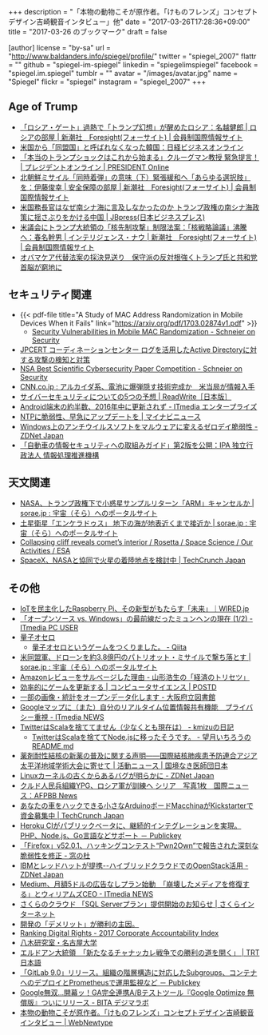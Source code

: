 +++
description = "「本物の動物こそが原作者。「けものフレンズ」コンセプトデザイン吉崎観音インタビュー」他"
date = "2017-03-26T17:28:36+09:00"
title = "2017-03-26 のブックマーク"
draft = false

[author]
  license = "by-sa"
  url = "http://www.baldanders.info/spiegel/profile/"
  twitter = "spiegel_2007"
  flattr = ""
  github = "spiegel-im-spiegel"
  linkedin = "spiegelimspiegel"
  facebook = "spiegel.im.spiegel"
  tumblr = ""
  avatar = "/images/avatar.jpg"
  name = "Spiegel"
  flickr = "spiegel"
  instagram = "spiegel_2007"
+++

## Age of Trump

- [「ロシア・ゲート」過熱で「トランプ幻想」が醒めたロシア：名越健郎 | ロシアの部屋 | 新潮社　Foresight(フォーサイト) | 会員制国際情報サイト](http://www.fsight.jp/articles/-/42121)
- [米国から「同盟国」と呼ばれなくなった韓国：日経ビジネスオンライン](http://business.nikkeibp.co.jp/atcl/report/15/226331/032100099/?rt=nocnt)
- [「本当のトランプショックはこれから始まる」クルーグマン教授 緊急提言！ | プレジデントオンライン | PRESIDENT Online](http://president.jp/articles/-/21624)
- [北朝鮮ミサイル「同時着弾」の意味（下）緊張緩和へ「あらゆる選択肢」を：伊藤俊幸 | 安全保障の部屋 | 新潮社　Foresight(フォーサイト) | 会員制国際情報サイト](http://www.fsight.jp/articles/-/42104)
- [米国務長官はなぜ南シナ海に言及しなかったのか トランプ政権の南シナ海政策に揺さぶりをかける中国 | JBpress(日本ビジネスプレス)](http://jbpress.ismedia.jp/articles/-/49482)
- [米議会にトランプ大統領の「核先制攻撃」制限法案：「核戦略論議」沸騰へ：春名幹男 | インテリジェンス・ナウ | 新潮社　Foresight(フォーサイト) | 会員制国際情報サイト](http://www.fsight.jp/articles/-/42128)
- [オバマケア代替法案の採決見送り　保守派の反対根強くトランプ氏と共和党首脳が窮地に](http://www.huffingtonpost.jp/2017/03/23/obamacare_n_15571572.html)

## セキュリティ関連

- {{< pdf-file title="A Study of MAC Address Randomization in Mobile Devices When it Fails" link="https://arxiv.org/pdf/1703.02874v1.pdf" >}}
    - [Security Vulnerabilities in Mobile MAC Randomization - Schneier on Security](https://www.schneier.com/blog/archives/2017/03/security_vulner_8.html)
- [JPCERT コーディネーションセンター ログを活用したActive Directoryに対する攻撃の検知と対策](http://www.jpcert.or.jp/research/AD.html)
- [NSA Best Scientific Cybersecurity Paper Competition - Schneier on Security](https://www.schneier.com/blog/archives/2017/03/nsa_best_scient.html)
- [CNN.co.jp : アルカイダ系、電池に爆弾隠す技術完成か　米当局が情報入手](http://www.cnn.co.jp/world/35098466.html)
- [サイバーセキュリティについての5つの予想 | ReadWrite［日本版］](http://readwrite.jp/news/35941/)
- [Android端末の約半数、2016年中に更新されず - ITmedia エンタープライズ](http://www.itmedia.co.jp/enterprise/articles/1703/24/news059.html)
- [NTPに脆弱性、早急にアップデートを | マイナビニュース](http://news.mynavi.jp/news/2017/03/23/269/)
- [Windows上のアンチウイルスソフトをマルウェアに変えるゼロデイ脆弱性 - ZDNet Japan](https://japan.zdnet.com/article/35098558/)
- [「自動車の情報セキュリティへの取組みガイド」第2版を公開：IPA 独立行政法人 情報処理推進機構](http://www.ipa.go.jp/security/iot/emb_car2.html)

## 天文関連

- [NASA、トランプ政権下で小惑星サンプルリターン「ARM」キャンセルか | sorae.jp : 宇宙（そら）へのポータルサイト](http://sorae.jp/030201/2017_03_21_arm.html)
- [土星衛星「エンケラドゥス」 地下の海が地表近くまで接近か | sorae.jp : 宇宙（そら）へのポータルサイト](http://sorae.jp/030201/2017_03_21_en.html)
- [Collapsing cliff reveals comet’s interior / Rosetta / Space Science / Our Activities / ESA](http://www.esa.int/Our_Activities/Space_Science/Rosetta/Collapsing_cliff_reveals_comet_s_interior)
- [SpaceX、NASAと協同で火星の着陸地点を検討中 | TechCrunch Japan](http://jp.techcrunch.com/2017/03/21/20170320spacex-is-working-with-nasa-to-identify-landing-spots-on-mars/)

## その他

- [IoTを民主化したRaspberry Pi、その新型がもたらす「未来」｜WIRED.jp](http://wired.jp/2017/03/20/raspberry-pi-zero-w/)
- [「オープンソース vs. Windows」の最前線だったミュンヘンの現在 (1/2) - ITmedia PC USER](http://www.itmedia.co.jp/pcuser/articles/1703/20/news009.html)
- [量子オセロ](http://eduidl.com/quantum_othello/)
    - [量子オセロというゲームをつくりました。 - Qiita](http://qiita.com/educated_idler/items/5603fe1bf2639c09435c)
- [米同盟軍、ドローンを約3.8億円のパトリオット・ミサイルで撃ち落とす | sorae.jp : 宇宙（そら）へのポータルサイト](http://sorae.jp/030201/2017_03_20_pat.html)
- [Amazonレビューをサルベージした理由 - 山形浩生の「経済のトリセツ」](http://cruel.hatenablog.com/entry/2017/03/21/102104)
- [効率的にゲームを更新する | コンピュータサイエンス | POSTD](http://postd.cc/efficient-game-updates/)
- [一部の画像・統計をオープンデータ化します - 大阪府立図書館](http://www.library.pref.osaka.jp/site/e-service/ccby201703-top.html)
- [Googleマップに（また）自分のリアルタイム位置情報共有機能　プライバシー重視 - ITmedia NEWS](http://www.itmedia.co.jp/news/articles/1703/23/news059.html)
- [TwitterはScalaを捨ててません（少なくとも現在は） - kmizuの日記](http://kmizu.hatenablog.com/entry/2017/03/22/233335)
    - [TwitterはScalaを捨ててNode.jsに移ったそうです。 - 望月いちろうのREADME.md](http://www.utali.io/entry/2017/02/24/170000)
- [薬剤耐性結核の新薬の普及に関する声明――国際結核肺疾患予防連合アジア太平洋地域学術大会に寄せて | 活動ニュース | 国境なき医師団日本](http://www.msf.or.jp/news/detail/headline_3416.html)
- [Linuxカーネルの古くからあるバグが明らかに - ZDNet Japan](https://japan.zdnet.com/article/35098462/)
- [クルド人民兵組織YPG、ロシア軍が訓練へ シリア　写真1枚　国際ニュース：AFPBB News](http://www.afpbb.com/articles/-/3122061)
- [あなたの車をハックできる小さなArduinoボードMacchinaがKickstarterで資金募集中 | TechCrunch Japan](http://jp.techcrunch.com/2017/03/22/20170321when-this-baby-hits-88-mph/)
- [Heroku CIがパブリックベータに、継続的インテグレーションを実現。PHP、Node.js、Go言語などサポート － Publickey](http://www.publickey1.jp/blog/17/heroku_ciphpnodejsgo.html)
- [「Firefox」v52.0.1、ハッキングコンテスト“Pwn2Own”で報告された深刻な脆弱性を修正 - 窓の杜](http://forest.watch.impress.co.jp/docs/news/1050339.html)
- [IBMとレッドハットが提携--ハイブリッドクラウドでのOpenStack活用 - ZDNet Japan](https://japan.zdnet.com/article/35098376/)
- [Medium、月額5ドルの広告なしプラン始動　「崩壊したメディアを修復する」とウィリアムズCEO - ITmedia NEWS](http://www.itmedia.co.jp/news/articles/1703/23/news069.html)
- [さくらのクラウド 「SQL Serverプラン」提供開始のお知らせ | さくらインターネット](https://www.sakura.ad.jp/news/sakurainfo/newsentry.php?id=1569)
- [開発の「デメリット」が勝利の主因。](http://www.ne.jp/asahi/comp/tarusan/main261.htm)
- [Ranking Digital Rights - 2017 Corporate Accountability Index](https://rankingdigitalrights.org/index2017/download/)
- [八木研究室・名古屋大学](https://yagishinya.wixsite.com/yagilab)
- [エルドアン大統領　「新たなるチャナッカレ戦争での勝利の道を開く」 | TRT 日本語](http://www.trt.net.tr/japanese/toruko/2017/03/19/erudoanda-tong-ling-xin-tanarutiyanatukarezhan-zheng-denosheng-li-nodao-wokai-ku-694386)
- [「GitLab 9.0」リリース。組織の階層構造に対応したSubgroups、コンテナへのデプロイとPrometheusで運用監視など － Publickey](http://www.publickey1.jp/blog/17/gitlab_90subgroupsprometheus.html)
- [Google無双…開幕ッ！GA完全連携A/Bテストツール『Google Optimize 無償版』ついにリリース - BITA デジマラボ](https://bita.jp/dml/gaoptimize_release)
- [本物の動物こそが原作者。「けものフレンズ」コンセプトデザイン吉崎観音インタビュー | WebNewtype](https://webnewtype.com/report/article/104436/)

